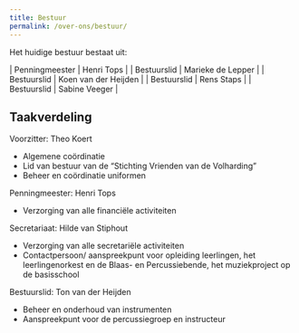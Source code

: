 ```yaml
---
title: Bestuur
permalink: /over-ons/bestuur/
---
```

Het huidige bestuur bestaat uit:

| Penningmeester | Henri Tops           |
| Bestuurslid    | Marieke de Lepper    |
| Bestuurslid    | Koen van der Heijden |
| Bestuurslid    | Rens Staps           |
| Bestuurslid    | Sabine Veeger        |

## Taakverdeling
Voorzitter: Theo Koert
  * Algemene coördinatie
  * Lid van bestuur van de “Stichting Vrienden van de Volharding”
  * Beheer en coördinatie uniformen

Penningmeester: Henri Tops
  * Verzorging van alle financiële activiteiten

Secretariaat: Hilde van Stiphout
  * Verzorging van alle secretariële activiteiten
  * Contactpersoon/ aanspreekpunt voor opleiding leerlingen, het leerlingenorkest en de Blaas- en Percussiebende, het muziekproject op de basisschool

Bestuurslid: Ton van der Heijden
  * Beheer en onderhoud van instrumenten
  * Aanspreekpunt voor de percussiegroep en instructeur 
